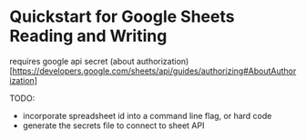 # Quickstart for Google Sheets Reading and Writing

requires google api secret
(about authorization)[https://developers.google.com/sheets/api/guides/authorizing#AboutAuthorization]


TODO:
* incorporate spreadsheet id into a command line flag, or hard code
* generate the secrets file to connect to sheet API
